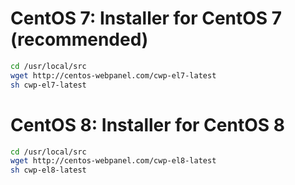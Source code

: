 # CentOS 7: Installer for CentOS 7 (recommended)

```bash
cd /usr/local/src
wget http://centos-webpanel.com/cwp-el7-latest
sh cwp-el7-latest
```

# CentOS 8: Installer for CentOS 8

```bash
cd /usr/local/src
wget http://centos-webpanel.com/cwp-el8-latest
sh cwp-el8-latest
```
